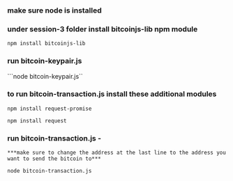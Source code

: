 
### make sure node is installed 

### under session-3 folder install bitcoinjs-lib npm module

```npm install bitcoinjs-lib```

### run bitcoin-keypair.js 

```node bitcoin-keypair.js``

### to run bitcoin-transaction.js install these additional modules

```npm install request-promise```

```npm install request```

### run bitcoin-transaction.js - 
    ***make sure to change the address at the last line to the address you want to send the bitcoin to***

```node bitcoin-transaction.js``` 




